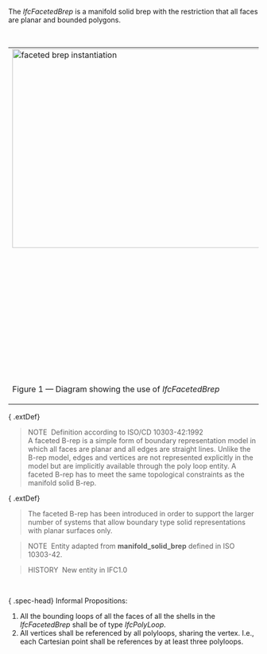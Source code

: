 The _IfcFacetedBrep_ is a manifold solid brep with the restriction that all faces are planar and bounded polygons.

&nbsp;

<table summary="faceted brep" border="0">
      <tr>
        <td valign="top">
          <img src="../../../../../../figures/ifcfacetedbrep_01.png" alt="faceted brep instantiation" width="500" height="400">
        </td>
        <td valign="top">
          <blockquote class="note">
            NOTE&nbsp; Use of <em>IfcFacetedBrep</em> is restricted
            for boundary representation models with planar surfaces
            only. Those surfaces are implicitly represented by the
            bounding polygons. The diagram shows the topological
            and geometric representation items that are used for
            faceted breps.<br>
            <br>
            Each <em>IfcCartesianPoint</em>, used within the
            <em>IfcFacetedBrep</em> shall be referenced three times
            by an <em>IfcPolyLoop</em> bounding a different
            <em>IfcFace</em>.
          </blockquote>
        </td>
      </tr>
      <tr style="vertical-align:bottom">
        <td>
          <p class="figure">Figure 1 &mdash; Diagram showing the use of
            <em>IfcFacetedBrep</em>
          </p>
        </td>
        <td>
          &nbsp;
        </td>
      </tr>
    </table>

{ .extDef}
> NOTE&nbsp; Definition according to ISO/CD 10303-42:1992  
> A faceted B-rep is a simple form of boundary representation model in which all faces are planar and all edges are straight lines. Unlike the B-rep model, edges and vertices are not represented explicitly in the model but are implicitly available through the poly loop entity. A faceted B-rep has to meet the same topological constraints as the manifold solid B-rep.

{ .extDef}
> The faceted B-rep has been introduced in order to support the larger number of systems that allow boundary type solid representations with planar surfaces only.

> NOTE&nbsp; Entity adapted from **manifold_solid_brep** defined in ISO 10303-42.

> HISTORY&nbsp; New entity in IFC1.0

&nbsp;

{ .spec-head}
Informal Propositions:

1. All the bounding loops of all the faces of all the shells in the _IfcFacetedBrep_ shall be of type _IfcPolyLoop_. 
2. All vertices shall be referenced by all polyloops, sharing the vertex. I.e., each Cartesian point shall be references by at least three polyloops.
